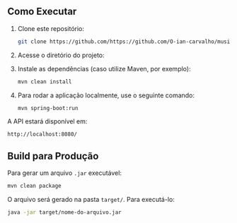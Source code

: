 
## Como Executar

1. Clone este repositório:
   ```sh
   git clone https://github.com/https://github.com/O-ian-carvalho/musics-back
   ```
2. Acesse o diretório do projeto:
  
3. Instale as dependências (caso utilize Maven, por exemplo):
   ```sh
   mvn clean install
   ```
4. Para rodar a aplicação localmente, use o seguinte comando:
   ```sh
   mvn spring-boot:run
   ```

A API estará disponível em:
```
http://localhost:8080/
```

## Build para Produção

Para gerar um arquivo `.jar` executável:
```sh
mvn clean package
```
O arquivo será gerado na pasta `target/`. Para executá-lo:
```sh
java -jar target/nome-do-arquivo.jar
```


